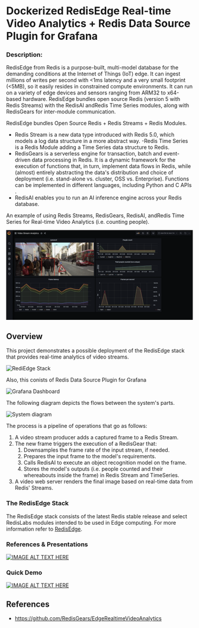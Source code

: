 
# Dockerized RedisEdge Real-time Video Analytics + Redis Data Source Plugin for Grafana


### Description:

RedisEdge from Redis is a purpose-built, multi-model database for the demanding conditions at the Internet of Things (IoT) edge. It can ingest millions of writes per second with <1ms latency and a very small footprint (<5MB), so it easily resides in constrained compute environments. It can run on a variety of edge devices and sensors ranging from ARM32 to x64-based hardware. RedisEdge bundles open source Redis (version 5 with Redis Streams) with the RedisAI andRedis Time Series modules, along with RedisGears for inter-module communication.

RedisEdge bundles Open Source Redis + Redis Streams + Redis Modules.
- Redis Stream is a new data type introduced with Redis 5.0, which models a log data structure in a more abstract way.
-Redis Time Series is a Redis Module adding a Time Series data structure to Redis.
- RedisGears is a serverless engine for transaction, batch and event-driven data processing in Redis. It is a dynamic framework for the execution of functions that, in turn, implement data flows in Redis, while (almost) entirely abstracting the data's distribution and choice of deployment (i.e. stand-alone vs. cluster, OSS vs. Enterprise). Functions can be implemented in different languages, including Python and C APIs .
- RedisAI enables you to run an AI inference engine across your Redis database.


An example of using Redis Streams, RedisGears, RedisAI, andRedis Time Series for Real-time Video Analytics (i.e. counting people).




![demo](https://github.com/collabnix/redisedge-grafana/blob/main/images/grafana_demo.png)

## Overview

This project demonstrates a possible deployment of the RedisEdge stack that provides real-time analytics of video streams.

![RediEdge Stack](images/redisedge_components.png)



Also, this conists of Redis Data Source Plugin for Grafana

![Grafana Dashboard](images/grafana_redis.png)


The following diagram depicts the flows between the system's parts.

![System diagram](images/redisedge.png)

The process is a pipeline of operations that go as follows:
1. A video stream producer adds a captured frame to a Redis Stream.
2. The new frame triggers the execution of a RedisGear that:
    1. Downsamples the frame rate of the input stream, if needed.
    2. Prepares the input frame to the model's requirements.
    3. Calls RedisAI to execute an object recognition model on the frame.
    4. Stores the model's outputs (i.e. people counted and their whereabouts inside the frame) in Redis Stream and TimeSeries.
3. A video web server renders the final image based on real-time data from Redis' Streams.



### The RedisEdge Stack

The RedisEdge stack consists of the latest Redis stable release and select RedisLabs modules intended to be used in Edge computing. For more information refer to [RedisEdge](https://github.com/RedisLabs/redis-edge-docker).




### References & Presentations

[![IMAGE ALT TEXT HERE](https://img.youtube.com/vi/n605eYJV_Y4/0.jpg)](https://www.youtube.com/watch?v=n605eYJV_Y4)


### Quick Demo

[![IMAGE ALT TEXT HERE](https://img.youtube.com/vi/7o_dvaY4gyU/0.jpg)](https://www.youtube.com/watch?v=7o_dvaY4gyU)

## References

- https://github.com/RedisGears/EdgeRealtimeVideoAnalytics
